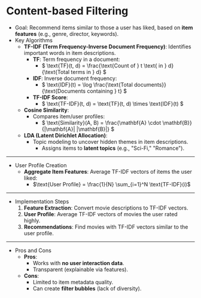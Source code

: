 # Content-based Filtering

- Goal: Recommend items similar to those a user has liked, based on **item features** (e.g., genre, director, keywords).
- Key Algorithms
  - **TF-IDF (Term Frequency-Inverse Document Frequency)**: Identifies important words in item descriptions.  
    - **TF**: Term frequency in a document:  
      - $ \text{TF}(t, d) = \frac{\text{Count of } t \text{ in } d}{\text{Total terms in } d} $  
    - **IDF**: Inverse document frequency:  
      - $ \text{IDF}(t) = \log \frac{\text{Total documents}}{\text{Documents containing } t} $  
    - **TF-IDF Score**:  
      - $ \text{TF-IDF}(t, d) = \text{TF}(t, d) \times \text{IDF}(t) $  
  - **Cosine Similarity**:  
    - Compares item/user profiles:  
      - $ \text{Similarity}(A, B) = \frac{\mathbf{A} \cdot \mathbf{B}}{\|\mathbf{A}\| \|\mathbf{B}\|} $  
  - **LDA (Latent Dirichlet Allocation)**:  
    - Topic modeling to uncover hidden themes in item descriptions.  
      - Assigns items to **latent topics** (e.g., "Sci-Fi," "Romance").  

---

- User Profile Creation
  - **Aggregate Item Features**: Average TF-IDF vectors of items the user liked:  
    - $\text{User Profile} = \frac{1}{N} \sum_{i=1}^N \text{TF-IDF}(i)$  

---

- Implementation Steps
  1. **Feature Extraction**: Convert movie descriptions to TF-IDF vectors.  
  2. **User Profile**: Average TF-IDF vectors of movies the user rated highly.  
  3. **Recommendations**: Find movies with TF-IDF vectors similar to the user profile.  

---

- Pros and Cons
  - **Pros**:  
    - Works with **no user interaction data**.  
    - Transparent (explainable via features).  
  - **Cons**:  
    - Limited to item metadata quality.  
    - Can create **filter bubbles** (lack of diversity).  